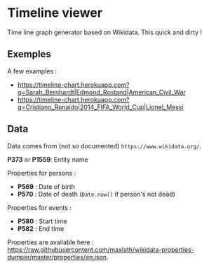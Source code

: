 # Timeline viewer
Time line graph generator based on Wikidata. This quick and dirty !

## Exemples

A few examples :

* https://timeline-chart.herokuapp.com?q=Sarah_Bernhardt|Edmond_Rostand|American_Civil_War
* https://timeline-chart.herokuapp.com?q=Cristiano_Ronaldo|2014_FIFA_World_Cup|Lionel_Messi

## Data

Data comes from (not so documented) `https://www.wikidata.org/`.

**P373** or **P1559**: Entity name

Properties for persons :
* **P569** : Date of birth
* **P570** : Date of death (`Date.now()` if person's not dead)

Properties for events :
* **P580** : Start time
* **P582** : End time

Properties are available here : https://raw.githubusercontent.com/maxlath/wikidata-properties-dumper/master/properties/en.json.
